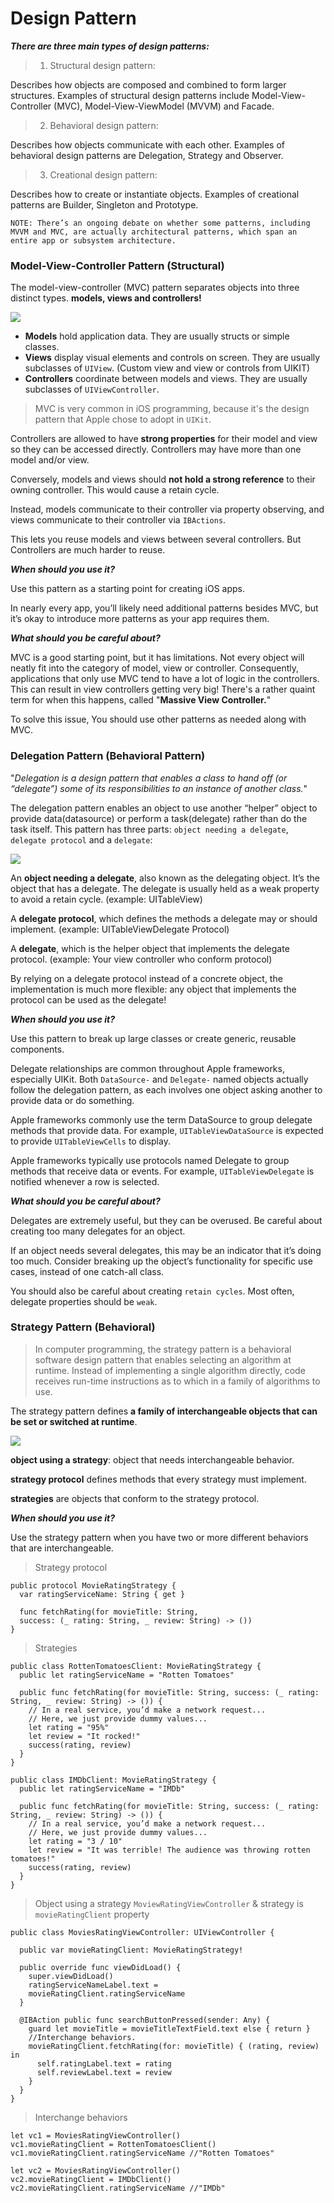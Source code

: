 # Design Pattern


***There are three main types of design patterns:***

> 1. Structural design pattern:

Describes how objects are composed and combined to form larger structures. Examples of structural design patterns include Model-View-Controller (MVC), Model-View-ViewModel (MVVM) and Facade.

> 2. Behavioral design pattern: 

Describes how objects communicate with each other. Examples of behavioral design patterns are Delegation, Strategy and Observer.

> 3. Creational design pattern:

Describes how to create or instantiate objects. Examples of creational patterns are Builder, Singleton and Prototype.

`NOTE: There’s an ongoing debate on whether some patterns, including MVVM and MVC, are actually architectural patterns, which span an entire app or subsystem architecture.`


### Model-View-Controller Pattern (Structural)

The model-view-controller (MVC) pattern separates objects into three distinct types. **models, views and controllers!**

<img src="./Files/mvc.png"/>

* **Models** hold application data. They are usually structs or simple classes.
* **Views** display visual elements and controls on screen. They are usually subclasses of `UIView`. (Custom view and view or controls from UIKIT)
* **Controllers** coordinate between models and views. They are usually subclasses of `UIViewController`.

> MVC is very common in iOS programming, because it's the design pattern that Apple chose to adopt in `UIKit`.

Controllers are allowed to have **strong properties** for their model and view so they can be accessed directly. Controllers may have more than one model and/or view.

Conversely, models and views should **not hold a strong reference** to their owning controller. This would cause a retain cycle.

Instead, models communicate to their controller via property observing, and views communicate to their controller via `IBActions`.

This lets you reuse models and views between several controllers. But Controllers are much harder to reuse.

***When should you use it?***

Use this pattern as a starting point for creating iOS apps.

In nearly every app, you’ll likely need additional patterns besides MVC, but it’s okay to introduce more patterns as your app requires them.

***What should you be careful about?***

MVC is a good starting point, but it has limitations. Not every object will neatly fit into the category of model, view or controller. Consequently, applications that only use MVC tend to have a lot of logic in the controllers. This can result in view controllers getting very big! There's a rather quaint term for when this happens, called "**Massive View
Controller.**"

To solve this issue, You should use other patterns as needed along with MVC.

### Delegation Pattern (Behavioral Pattern)

"*Delegation is a design pattern that enables a class to hand off (or “delegate”) some of its responsibilities to an instance of another class.*"

The delegation pattern enables an object to use another “helper” object to provide data(datasource) or perform a task(delegate) rather than do the task itself. This pattern has three parts: `object needing a delegate`, `delegate
protocol` and a `delegate`:

<img src="./Files/delegate.png"/>

An **object needing a delegate**, also known as the delegating object. It’s the object that has a delegate. The delegate is usually held as a weak property to avoid a retain cycle. (example: UITableView)

A **delegate protocol**, which defines the methods a delegate may or should implement. (example: UITableViewDelegate Protocol)

A **delegate**, which is the helper object that implements the delegate protocol. (example: Your view controller who conform protocol)

By relying on a delegate protocol instead of a concrete object, the implementation is much more flexible: any object that implements the protocol can be used as the delegate!

***When should you use it?***

Use this pattern to break up large classes or create generic, reusable components.

Delegate relationships are common throughout Apple frameworks, especially UIKit. Both `DataSource-` and `Delegate-` named objects actually follow the delegation pattern, as each involves one object asking another to provide data or do something.

Apple frameworks commonly use the term DataSource to group delegate methods that provide data. For example, `UITableViewDataSource` is expected to provide `UITableViewCells` to display.

Apple frameworks typically use protocols named Delegate to group methods that receive data or events. For example, `UITableViewDelegate` is notified whenever a row is selected.

***What should you be careful about?***

Delegates are extremely useful, but they can be overused. Be careful about creating too many delegates for an object.

If an object needs several delegates, this may be an indicator that it’s doing too much. Consider breaking up the object’s functionality for specific use cases, instead of one catch-all class.

You should also be careful about creating `retain cycles`. Most often, delegate properties should be `weak`. 

### Strategy Pattern (Behavioral)

> In computer programming, the strategy pattern is a behavioral software design pattern that enables selecting an algorithm at runtime. Instead of implementing a single algorithm directly, code receives run-time instructions as to which in a family of algorithms to use.

The strategy pattern defines **a family of interchangeable objects that can be set or switched at runtime**.

<img src="./Files/strategy.png"/>

**object using a strategy**: object that needs interchangeable behavior.

**strategy protocol** defines methods that every strategy must implement.

**strategies** are objects that conform to the strategy protocol.

***When should you use it?***

Use the strategy pattern when you have two or more different behaviors that are interchangeable.

> Strategy protocol
```
public protocol MovieRatingStrategy {
  var ratingServiceName: String { get }

  func fetchRating(for movieTitle: String,
  success: (_ rating: String, _ review: String) -> ())
}
```
> Strategies
```
public class RottenTomatoesClient: MovieRatingStrategy {
  public let ratingServiceName = "Rotten Tomatoes"
  
  public func fetchRating(for movieTitle: String, success: (_ rating: String, _ review: String) -> ()) {
    // In a real service, you’d make a network request...
    // Here, we just provide dummy values...
    let rating = "95%"
    let review = "It rocked!"
    success(rating, review)
  }
}
```
```
public class IMDbClient: MovieRatingStrategy {
  public let ratingServiceName = "IMDb"
  
  public func fetchRating(for movieTitle: String, success: (_ rating: String, _ review: String) -> ()) {
    // In a real service, you’d make a network request...
    // Here, we just provide dummy values...
    let rating = "3 / 10"
    let review = "It was terrible! The audience was throwing rotten tomatoes!"
    success(rating, review)
  }
}
```
> Object using a strategy `MoviewRatingViewController` & strategy is `movieRatingClient` property
```
public class MoviesRatingViewController: UIViewController {

  public var movieRatingClient: MovieRatingStrategy!

  public override func viewDidLoad() {
    super.viewDidLoad()
    ratingServiceNameLabel.text =
    movieRatingClient.ratingServiceName
  }

  @IBAction public func searchButtonPressed(sender: Any) {
    guard let movieTitle = movieTitleTextField.text else { return }
    //Interchange behaviors.
    movieRatingClient.fetchRating(for: movieTitle) { (rating, review) in
      self.ratingLabel.text = rating
      self.reviewLabel.text = review
    }
  }
}
```
> Interchange behaviors
```
let vc1 = MoviesRatingViewController()
vc1.movieRatingClient = RottenTomatoesClient()
vc1.movieRatingClient.ratingServiceName //"Rotten Tomatoes"

let vc2 = MoviesRatingViewController()
vc2.movieRatingClient = IMDbClient()
vc2.movieRatingClient.ratingServiceName //"IMDb"
```
